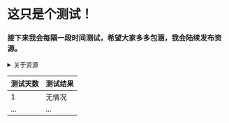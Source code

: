 # 这只是个测试！

### 接下来我会每隔一段时间测试，希望大家多多包涵，我会陆续发布资源。
<details>
<summary>关于资源</summary>
资源是一些网上的文件分享，安全无害。有些文件需要重命名，将".aspx"的后缀删掉才可解压。
</details>

|测试天数|测试结果|
-|-
|   1    |   无情况   |
|   ...|   ...|
